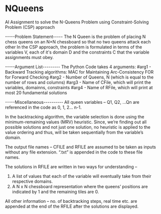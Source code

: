 # NQueens
AI Assignment to solve the N-Queens Problem using Constraint-Solving Problem (CSP) approach

-----Problem Statement-----
The N Queen is the problem of placing N chess queens on an N×N chessboard so that no two queens attack each other
In the CSP approach, the problem is formulated in terms of the variables V, each of it's domain D and the constraints C that the variable assignments must obey.

-----Argument List---------
The Python Code takes 4 arguments:
#arg1 - Backward Tracking algorithms:
		MAC for Maintaining Arc-Consistency
		FOR for Forward Checking
#arg2 - Number of Queens, N (which is equal to the number of rows and columns)
#arg3 - Name of CFile, which will print the variables, domainns, constraints
#arg4 - Name of RFile, which will print at most 20 fundamental solutions

-----Miscellaneous----------
All queen variables – Q1, Q2, …Qn are referenced in the code as 0, 1, 2… n-1.
 
In the backtracking algorithm, the variable selection is done using the minimum-remaining values (MRV) heuristic. Since, we’re finding out all possible solutions and not just one solution, no heuristic is applied to the value ordering and thus, will be taken sequentially from the variable’s domain.

The output file names – CFILE and RFILE are assumed to be taken as inputs without any file extension. “.txt” is appended in the code to these file names.

The solutions in RFILE are written in two ways for understanding –
1.	A list of values that each of the variable will eventually take from their respective domains.
2.	A N x N chessboard representation where the queens’ positions are indicated by 1 and the remaining tiles are 0.

All other information – no. of backtracking steps, real time etc. are appended at the end of the RFILE after the solutions are displayed.
